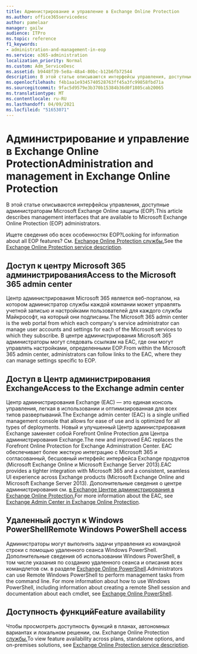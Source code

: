 ```yaml
---
title: Администрирование и управление в Exchange Online Protection
ms.author: office365servicedesc
author: pamelaar
manager: gailw
audience: ITPro
ms.topic: reference
f1_keywords:
- administration-and-management-in-eop
ms.service: o365-administration
localization_priority: Normal
ms.custom: Adm_ServiceDesc
ms.assetid: b9448f39-5e8a-48a4-80bc-b12b6fb72544
description: В этой статье описываются интерфейсы управления, доступные администраторам Microsoft Exchange Online защиты (EOP).
ms.openlocfilehash: f4b1aa1e9345740528763ff45a3fc99858fbd71a
ms.sourcegitcommit: 9fac5d9579e3b370b15384b36d0f1805cab20065
ms.translationtype: MT
ms.contentlocale: ru-RU
ms.lasthandoff: 04/09/2021
ms.locfileid: "51653071"
---
```

# <a name="administration-and-management-in-exchange-online-protection"></a><span data-ttu-id="cfd8c-103">Администрирование и управление в Exchange Online Protection</span><span class="sxs-lookup"><span data-stu-id="cfd8c-103">Administration and management in Exchange Online Protection</span></span>

<span data-ttu-id="cfd8c-104">В этой статье описываются интерфейсы управления, доступные администраторам Microsoft Exchange Online защиты (EOP).</span><span class="sxs-lookup"><span data-stu-id="cfd8c-104">This article describes management interfaces that are available to Microsoft Exchange Online Protection (EOP) administrators.</span></span>
  
<span data-ttu-id="cfd8c-105">Ищете сведения обо всех особенностях EOP?</span><span class="sxs-lookup"><span data-stu-id="cfd8c-105">Looking for information about all EOP features?</span></span> <span data-ttu-id="cfd8c-106">См. [Exchange Online Protection службы.](exchange-online-protection-service-description.md)</span><span class="sxs-lookup"><span data-stu-id="cfd8c-106">See the [Exchange Online Protection service description](exchange-online-protection-service-description.md).</span></span>
  
## <a name="access-to-the-microsoft-365-admin-center"></a><span data-ttu-id="cfd8c-107">Доступ к центру Microsoft 365 администрирования</span><span class="sxs-lookup"><span data-stu-id="cfd8c-107">Access to the Microsoft 365 admin center</span></span>

<span data-ttu-id="cfd8c-108">Центр администрирования Microsoft 365 является веб-порталом, на котором администратор службы каждой компании может управлять учетной записью и настройками пользователей для каждого службы Майкрософт, на который они подписаны.</span><span class="sxs-lookup"><span data-stu-id="cfd8c-108">The Microsoft 365 admin center is the web portal from which each company's service administrator can manage user accounts and settings for each of the Microsoft services to which they subscribe.</span></span> <span data-ttu-id="cfd8c-109">В центре администрирования Microsoft 365 администраторы могут следовать ссылкам на EAC, где они могут управлять настройками, определенными EOP.</span><span class="sxs-lookup"><span data-stu-id="cfd8c-109">From within the Microsoft 365 admin center, administrators can follow links to the EAC, where they can manage settings specific to EOP.</span></span>
  
## <a name="access-to-the-exchange-admin-center"></a><span data-ttu-id="cfd8c-110">Доступ в Центр администрирования Exchange</span><span class="sxs-lookup"><span data-stu-id="cfd8c-110">Access to the Exchange admin center</span></span>

<span data-ttu-id="cfd8c-111">Центр администрирования Exchange (EAC) — это единая консоль управления, легкая в использовании и оптимизированная для всех типов развертываний.</span><span class="sxs-lookup"><span data-stu-id="cfd8c-111">The Exchange admin center (EAC) is a single unified management console that allows for ease of use and is optimized for all types of deployments.</span></span> <span data-ttu-id="cfd8c-112">Новый и улучшенный Центр администрирования Exchange заменяет собой Forefront Online Protection для Центра администрирования Exchange.</span><span class="sxs-lookup"><span data-stu-id="cfd8c-112">The new and improved EAC replaces the Forefront Online Protection for Exchange Administration Center.</span></span> <span data-ttu-id="cfd8c-113">EAC обеспечивает более жесткую интеграцию с Microsoft 365 и согласованный, бесшовный интерфейс интерфейса Exchange продуктов (Microsoft Exchange Online и Microsoft Exchange Server 2013).</span><span class="sxs-lookup"><span data-stu-id="cfd8c-113">EAC provides a tighter integration with Microsoft 365 and a consistent, seamless UI experience across Exchange products (Microsoft Exchange Online and Microsoft Exchange Server 2013).</span></span> <span data-ttu-id="cfd8c-114">Дополнительные сведения о центре администрирования см. [в Exchange Центре администрирования в Exchange Online Protection.](/microsoft-365/security/office-365-security/exchange-admin-center-in-exchange-online-protection-eop)</span><span class="sxs-lookup"><span data-stu-id="cfd8c-114">For more information about the EAC, see [Exchange Admin Center in Exchange Online Protection](/microsoft-365/security/office-365-security/exchange-admin-center-in-exchange-online-protection-eop).</span></span>
  
## <a name="remote-windows-powershell-access"></a><span data-ttu-id="cfd8c-115">Удаленный доступ к Windows PowerShell</span><span class="sxs-lookup"><span data-stu-id="cfd8c-115">Remote Windows PowerShell access</span></span>

 <span data-ttu-id="cfd8c-p104">Администраторы могут выполнять задачи управления из командной строки с помощью удаленного сеанса Windows PowerShell. Дополнительные сведения об использовании Windows PowerShell, в том числе указания по созданию удаленного сеанса и описания всех командлетов см. в разделе [Exchange Online PowerShell](/powershell/exchange/exchange-online-powershell).</span><span class="sxs-lookup"><span data-stu-id="cfd8c-p104">Administrators can use Remote Windows PowerShell to perform management tasks from the command line. For more information about how to use Windows PowerShell, including information about creating a remote Shell session and documentation about each cmdlet, see [Exchange Online PowerShell](/powershell/exchange/exchange-online-powershell).</span></span>
  
## <a name="feature-availability"></a><span data-ttu-id="cfd8c-118">Доступность функций</span><span class="sxs-lookup"><span data-stu-id="cfd8c-118">Feature availability</span></span>

<span data-ttu-id="cfd8c-119">Чтобы просмотреть доступность функций в планах, автономных вариантах и локальном решении, см. Exchange Online Protection [службы.](exchange-online-protection-service-description.md)</span><span class="sxs-lookup"><span data-stu-id="cfd8c-119">To view feature availability across plans, standalone options, and on-premises solutions, see [Exchange Online Protection service description](exchange-online-protection-service-description.md).</span></span>
